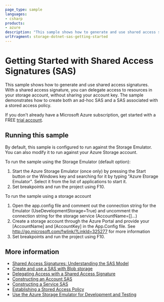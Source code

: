 ```yaml
---
page_type: sample
languages:
- csharp
products:
- azure
description: "This sample shows how to generate and use shared access signatures."
urlFragment: storage-dotnet-sas-getting-started
---
```


# Getting Started with Shared Access Signatures (SAS)

This sample shows how to generate and use shared access signatures. With a shared access signature, you can delegate access to resources in your storage account, without sharing your account key. The sample demonstrates how to create both an ad-hoc SAS and a SAS associated with a stored access policy.

If you don't already have a Microsoft Azure subscription, get started with a FREE <a href="http://go.microsoft.com/fwlink/?LinkId=330212">trial account</a>.

## Running this sample

By default, this sample is configured to run against the Storage Emulator. You can also modify it to run against your Azure Storage account.

To run the sample using the Storage Emulator (default option):

1. Start the Azure Storage Emulator (once only) by pressing the Start button or the Windows key and searching for it
by typing "Azure Etorage Emulator". Select it from the list of applications to start it.
2. Set breakpoints and run the project using F10. 

To run the sample using a storage account

1. Open the app.config file and comment out the connection string for the Emulator (UseDevelopmentStorage=True) and
uncomment the connection string for the storage service (AccountName=[]...)
2. Create a storage account through the Azure Portal and provide your [AccountName] and [AccountKey] in 
the App.Config file. See http://go.microsoft.com/fwlink/?LinkId=325277 for more information
3. Set breakpoints and run the project using F10. 

## More information
- [Shared Access Signatures: Understanding the SAS Model](https://azure.microsoft.com/documentation/articles/storage-dotnet-shared-access-signature-part-1/)
- [Create and use a SAS with Blob storage](https://azure.microsoft.com/documentation/articles/storage-dotnet-shared-access-signature-part-2/)
- [Delegating Access with a Shared Access Signature](https://msdn.microsoft.com/library/ee395415.aspx)
- [Constructing an Account SAS](https://msdn.microsoft.com/library/mt584140.aspx)
- [Constructing a Service SAS](https://msdn.microsoft.com/library/dn140255.aspx)
- [Establishing a Stored Access Policy](https://msdn.microsoft.com/library/dn140257.aspx)
- [Use the Azure Storage Emulator for Development and Testing](https://azure.microsoft.com/documentation/articles/storage-use-emulator/)

